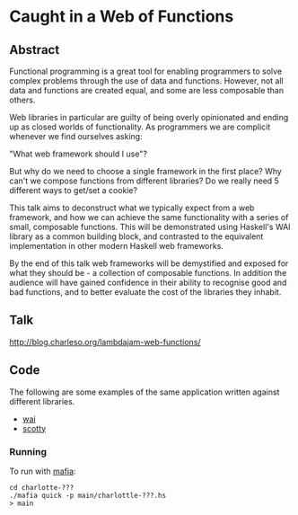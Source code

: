 Caught in a Web of Functions
============================

## Abstract

Functional programming is a great tool for enabling programmers to
solve complex problems through the use of data and functions.
However, not all data and functions are created equal, and some are less
composable than others.

Web libraries in particular are guilty of being overly opinionated and
ending up as closed worlds of functionality. As programmers
we are complicit whenever we find ourselves asking:

"What web framework should I use"?

But why do we need to choose a single framework in the first place?
Why can't we compose functions from different libraries?
Do we really need 5 different ways to get/set a cookie?

This talk aims to deconstruct what we typically expect from a web
framework, and how we can achieve the same functionality with a series of
small, composable functions. This will be demonstrated using Haskell's WAI
library as a common building block, and contrasted to the
equivalent implementation in other modern Haskell web frameworks.

By the end of this talk web frameworks will be demystified and exposed for
what they should be - a collection of composable functions.
In addition the audience will have gained confidence in their
ability to recognise good and bad functions, and to better
evaluate the cost of the libraries they inhabit.


## Talk

http://blog.charleso.org/lambdajam-web-functions/


## Code

The following are some examples of the same application written
against different libraries.

- [wai](charlotte-wai/)
- [scotty](charlotte-scotty/)

### Running

To run with [mafia](https://github.com/ambiata/mafia):

```
cd charlotte-???
./mafia quick -p main/charlottle-???.hs
> main
```
